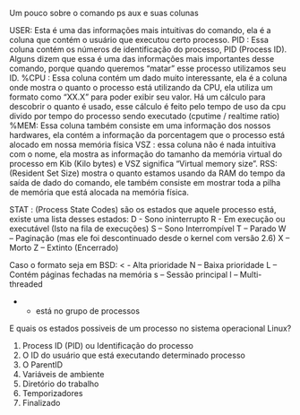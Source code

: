 
Um pouco sobre o comando ps aux e suas colunas

USER: Esta é uma das informações mais intuitivas do comando, ela é a coluna que contém o usuário que executou certo processo.
PID :  Essa coluna contém os números de identificação do processo, PID (Process ID). Alguns dizem que essa é uma das informações mais importantes desse comando, porque quando queremos “matar” esse processo utilizamos seu ID.
%CPU : Essa coluna contém um dado muito interessante, ela é a coluna onde mostra o quanto o processo está utilizando da CPU, ela utiliza um formato como “XX.X” para poder exibir seu valor. Há um cálculo para descobrir o quanto é usado, esse cálculo é feito pelo tempo de uso da cpu divido por tempo do processo sendo executado (cputime / realtime ratio)
%MEM: Essa coluna também consiste em uma informação dos nossos hardwares, ela contém a informação da porcentagem que o processo está alocado em nossa memória física 
VSZ : essa coluna não é nada intuitiva com o nome, ela mostra as informação do tamanho da memória virtual do processo em Kib (Kilo bytes) e VSZ significa “Virtual memory size”. 
RSS: (Resident Set Size) mostra o quanto estamos usando da RAM do tempo da saída de dado do comando, ele também consiste em mostrar toda a pilha de memória que está alocada na memória física.

STAT : (Process State Codes) são os estados que aquele processo está, existe uma lista desses estados:
D -  Sono ininterrupto 
R - Em execução ou executável (Isto na fila de execuções)
S – Sono Interrompível
T – Parado
W – Paginação (mas ele foi descontinuado desde o kernel com versão 2.6)
X – Morto 
Z – Extinto (Encerrado)

Caso o formato seja em BSD:
< - Alta prioridade
N – Baixa prioridade
L – Contém páginas fechadas na memória
s – Sessão principal
l – Multi-threaded
+ - está no grupo de processos 

E quais os estados possiveis de um processo no sistema operacional Linux?

1.	Process ID (PID) ou Identificação do processo
2.	O ID do usuário que está executando determinado processo
3.	O ParentID 
4.	Variáveis de ambiente
5.	Diretório do trabalho
6.	Temporizadores
7.	Finalizado

